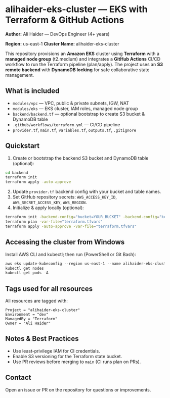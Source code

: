 # alihaider-eks-cluster — EKS with Terraform & GitHub Actions

**Author:** Ali Haider — DevOps Engineer (4+ years)

**Region:** us-east-1
**Cluster Name:** alihaider-eks-cluster

This repository provisions an **Amazon EKS** cluster using **Terraform** with a **managed node group** (t2.medium) and integrates a **GitHub Actions** CI/CD workflow to run the Terraform pipeline (plan/apply). The project uses an **S3 remote backend** with **DynamoDB locking** for safe collaborative state management.

## What is included
- `modules/vpc` — VPC, public & private subnets, IGW, NAT
- `modules/eks` — EKS cluster, IAM roles, managed node group
- `backend/backend.tf` — optional bootstrap to create S3 bucket & DynamoDB table
- `.github/workflows/terraform.yml` — CI/CD pipeline
- `provider.tf`, `main.tf`, `variables.tf`, `outputs.tf`, `.gitignore`

## Quickstart
1. Create or bootstrap the backend S3 bucket and DynamoDB table (optional):

```bash
cd backend
terraform init
terraform apply -auto-approve
```

2. Update `provider.tf` backend config with your bucket and table names.
3. Set GitHub repository secrets: `AWS_ACCESS_KEY_ID`, `AWS_SECRET_ACCESS_KEY`, `AWS_REGION`.
4. Initialize & apply locally (optional):

```bash
terraform init -backend-config="bucket=YOUR_BUCKET" -backend-config="key=eks/terraform.tfstate" -backend-config="region=us-east-1" -backend-config="dynamodb_table=YOUR_TABLE"
terraform plan -var-file="terraform.tfvars"
terraform apply -auto-approve -var-file="terraform.tfvars"
```

## Accessing the cluster from Windows
Install AWS CLI and kubectl; then run (PowerShell or Git Bash):

```powershell
aws eks update-kubeconfig --region us-east-1 --name alihaider-eks-cluster
kubectl get nodes
kubectl get pods -A
```

## Tags used for all resources
All resources are tagged with:

```
Project = "alihaider-eks-cluster"
Environment = "dev"
ManagedBy = "Terraform"
Owner = "Ali Haider"
```

## Notes & Best Practices
- Use least-privilege IAM for CI credentials.
- Enable S3 versioning for the Terraform state bucket.
- Use PR reviews before merging to `main` (CI runs plan on PRs).

## Contact
Open an issue or PR on the repository for questions or improvements.
